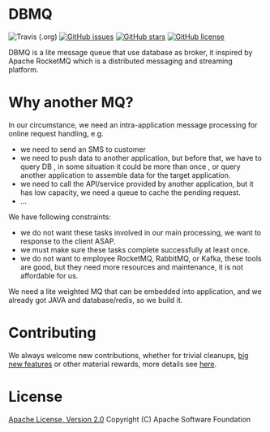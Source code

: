 # DBMQ
![Travis (.org)](https://img.shields.io/travis/ziscloud/dbmq)
[![GitHub issues](https://img.shields.io/github/issues/ziscloud/dbmq.git)](https://github.com/ziscloud/dbmq.git/issues)
[![GitHub stars](https://img.shields.io/github/stars/ziscloud/dbmq.git)](https://github.com/ziscloud/dbmq.git/stargazers)
[![GitHub license](https://img.shields.io/github/license/ziscloud/dbmq.git)](https://github.com/ziscloud/dbmq.git)

DBMQ is a lite message queue that use database as broker, it inspired by Apache RocketMQ which is a distributed messaging
and streaming platform.

# Why another MQ?
In our circumstance, we need an intra-application message processing for online request handling, e.g.

* we need to send an SMS to customer
* we need to push data to another application, but before that, we have to query DB , in some situation it could be more
  than once , or query another application to assemble data for the target application.
* we need to call the API/service provided by another application, but it has low capacity, we need a queue to cache the
  pending request.
* ...

We have following constraints:

* we do not want these tasks involved in our main processing, we want to response to the client ASAP.
* we must make sure these tasks complete successfully at least once.
* we do not want to employee RocketMQ, RabbitMQ, or Kafka, these tools are good, but they need more resources and
  maintenance, it is not affordable for us.

We need a lite weighted MQ that can be embedded into application, and we already got JAVA and database/redis, so we
build it.

# Contributing

We always welcome new contributions, whether for trivial
cleanups, [big new features](https://github.com/apache/rocketmq/wiki/RocketMQ-Improvement-Proposal)
or other material rewards, more details see [here](http://rocketmq.apache.org/docs/how-to-contribute/).

# License

[Apache License, Version 2.0](http://www.apache.org/licenses/LICENSE-2.0.html) Copyright (C) Apache Software Foundation
